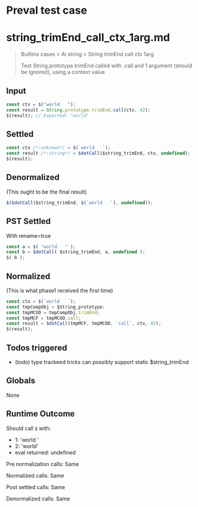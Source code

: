 # Preval test case

# string_trimEnd_call_ctx_1arg.md

> Builtins cases > Ai string > String trimEnd call ctx 1arg
>
> Test String.prototype.trimEnd called with .call and 1 argument (should be ignored), using a context value

## Input

`````js filename=intro
const ctx = $("world   ");
const result = String.prototype.trimEnd.call(ctx, 42);
$(result); // Expected: "world"
`````


## Settled


`````js filename=intro
const ctx /*:unknown*/ = $(`world   `);
const result /*:string*/ = $dotCall($string_trimEnd, ctx, undefined);
$(result);
`````


## Denormalized
(This ought to be the final result)

`````js filename=intro
$($dotCall($string_trimEnd, $(`world   `), undefined));
`````


## PST Settled
With rename=true

`````js filename=intro
const a = $( "world   " );
const b = $dotCall( $string_trimEnd, a, undefined );
$( b );
`````


## Normalized
(This is what phase1 received the first time)

`````js filename=intro
const ctx = $(`world   `);
const tmpCompObj = $String_prototype;
const tmpMCOO = tmpCompObj.trimEnd;
const tmpMCF = tmpMCOO.call;
const result = $dotCall(tmpMCF, tmpMCOO, `call`, ctx, 42);
$(result);
`````


## Todos triggered


- (todo) type trackeed tricks can possibly support static $string_trimEnd


## Globals


None


## Runtime Outcome


Should call `$` with:
 - 1: 'world '
 - 2: 'world'
 - eval returned: undefined

Pre normalization calls: Same

Normalized calls: Same

Post settled calls: Same

Denormalized calls: Same
